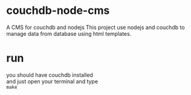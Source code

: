 # couchdb-node-cms
A CMS for couchdb and nodejs
This project use nodejs and couchdb to  manage data from database using html templates.

# run
  you  should have couchdb installed<br/>
  and just open your terminal and type<br/>
  ``` make ```
